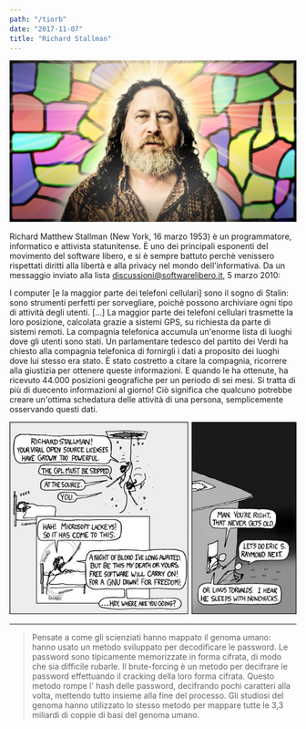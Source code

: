 ```yaml
---
path: "/tiorb"
date: "2017-11-07" 
title: "Richard Stallman"
---
```


![stallman](./images/stallman.jpg)

Richard Matthew Stallman (New York, 16 marzo 1953) è un programmatore, informatico e attivista statunitense. È uno dei principali esponenti del movimento del software libero, e si è sempre battuto perchè venissero rispettati diritti alla libertà e alla privacy nel mondo dell'informativa. Da un messaggio inviato alla lista discussioni@softwarelibero.it, 5 marzo 2010:

I computer [e la maggior parte dei telefoni cellulari] sono il sogno di Stalin: sono strumenti perfetti per sorvegliare, poiché possono archiviare ogni tipo di attività degli utenti. [...] La maggior parte dei telefoni cellulari trasmette la loro posizione, calcolata grazie a sistemi GPS, su richiesta da parte di sistemi remoti. La compagnia telefonica accumula un'enorme lista di luoghi dove gli utenti sono stati. Un parlamentare tedesco del partito dei Verdi ha chiesto alla compagnia telefonica di fornirgli i dati a proposito dei luoghi dove lui stesso era stato. È stato costretto a citare la compagnia, ricorrere alla giustizia per ottenere queste informazioni. E quando le ha ottenute, ha ricevuto 44.000 posizioni geografiche per un periodo di sei mesi. Si tratta di più di duecento informazioni al giorno! Ciò significa che qualcuno potrebbe creare un'ottima schedatura delle attività di una persona, semplicemente osservando questi dati.

![opensource](./images/opensource.jpg)

---

> Pensate a come gli scienziati hanno mappato il genoma umano: hanno usato un metodo sviluppato per decodificare le password. Le password sono tipicamente memorizzate in forma cifrata, di modo che sia difficile rubarle. Il brute-forcing è un metodo per decifrare le password effettuando il cracking della loro forma cifrata. Questo metodo rompe l' hash delle password, decifrando pochi caratteri alla volta, mettendo tutto insieme alla fine del processo. Gli studiosi del genoma hanno utilizzato lo stesso metodo per mappare tutte le 3,3 miliardi di coppie di basi del genoma umano.
